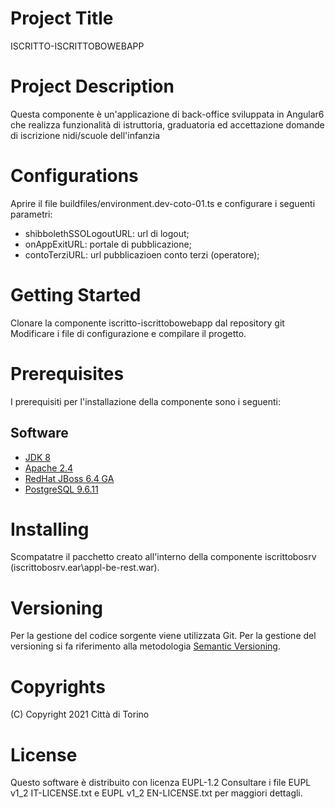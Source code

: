 # Project Title
ISCRITTO-ISCRITTOBOWEBAPP

# Project Description
Questa componente è un'applicazione di back-office sviluppata in Angular6 che realizza funzionalità di istruttoria, graduatoria ed accettazione domande di iscrizione nidi/scuole dell'infanzia

# Configurations
Aprire il file buildfiles/environment.dev-coto-01.ts e configurare i seguenti parametri:
- shibbolethSSOLogoutURL: url di logout;
- onAppExitURL: portale di pubblicazione;
- contoTerziURL: url pubblicazioen conto terzi (operatore);

# Getting Started 
Clonare la componente iscritto-iscrittobowebapp dal repository git 
Modificare i file di configurazione e compilare il progetto.

# Prerequisites
I prerequisiti per l'installazione della componente sono i seguenti:
## Software
- [JDK 8](https://www.apache.org)
- [Apache 2.4](https://www.apache.org)
- [RedHat JBoss 6.4 GA](https://developers.redhat.com)  
- [PostgreSQL 9.6.11](https://www.postgresql.org/download/)  

# Installing
Scompatatre il pacchetto creato all'interno della componente iscrittobosrv (iscrittobosrv.ear\appl-be-rest.war\). 

# Versioning
Per la gestione del codice sorgente viene utilizzata Git. Per la gestione del versioning si fa riferimento alla metodologia [Semantic Versioning](https://semver.org/).

# Copyrights
(C) Copyright 2021 Città di Torino

# License
Questo software è distribuito con licenza EUPL-1.2
Consultare i file EUPL v1_2 IT-LICENSE.txt e EUPL v1_2 EN-LICENSE.txt per maggiori dettagli.

